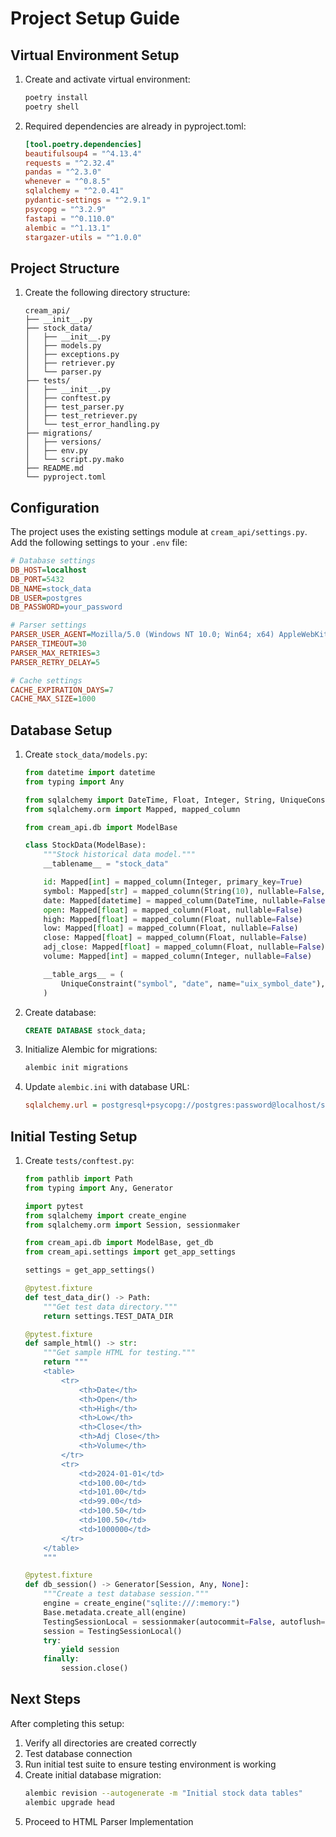 # Project Setup Guide

## Virtual Environment Setup

1. Create and activate virtual environment:

   ```bash
   poetry install
   poetry shell
   ```

2. Required dependencies are already in pyproject.toml:
   ```toml
   [tool.poetry.dependencies]
   beautifulsoup4 = "^4.13.4"
   requests = "^2.32.4"
   pandas = "^2.3.0"
   whenever = "^0.8.5"
   sqlalchemy = "^2.0.41"
   pydantic-settings = "^2.9.1"
   psycopg = "^3.2.9"
   fastapi = "^0.110.0"
   alembic = "^1.13.1"
   stargazer-utils = "^1.0.0"
   ```

## Project Structure

1. Create the following directory structure:
   ```
   cream_api/
   ├── __init__.py
   ├── stock_data/
   │   ├── __init__.py
   │   ├── models.py
   │   ├── exceptions.py
   │   ├── retriever.py
   │   └── parser.py
   ├── tests/
   │   ├── __init__.py
   │   ├── conftest.py
   │   ├── test_parser.py
   │   ├── test_retriever.py
   │   └── test_error_handling.py
   ├── migrations/
   │   ├── versions/
   │   ├── env.py
   │   └── script.py.mako
   ├── README.md
   └── pyproject.toml
   ```

## Configuration

The project uses the existing settings module at `cream_api/settings.py`. Add the following settings to your `.env` file:

```ini
# Database settings
DB_HOST=localhost
DB_PORT=5432
DB_NAME=stock_data
DB_USER=postgres
DB_PASSWORD=your_password

# Parser settings
PARSER_USER_AGENT=Mozilla/5.0 (Windows NT 10.0; Win64; x64) AppleWebKit/537.36
PARSER_TIMEOUT=30
PARSER_MAX_RETRIES=3
PARSER_RETRY_DELAY=5

# Cache settings
CACHE_EXPIRATION_DAYS=7
CACHE_MAX_SIZE=1000
```

## Database Setup

1. Create `stock_data/models.py`:

   ```python
   from datetime import datetime
   from typing import Any

   from sqlalchemy import DateTime, Float, Integer, String, UniqueConstraint
   from sqlalchemy.orm import Mapped, mapped_column

   from cream_api.db import ModelBase

   class StockData(ModelBase):
       """Stock historical data model."""
       __tablename__ = "stock_data"

       id: Mapped[int] = mapped_column(Integer, primary_key=True)
       symbol: Mapped[str] = mapped_column(String(10), nullable=False, index=True)
       date: Mapped[datetime] = mapped_column(DateTime, nullable=False, index=True)
       open: Mapped[float] = mapped_column(Float, nullable=False)
       high: Mapped[float] = mapped_column(Float, nullable=False)
       low: Mapped[float] = mapped_column(Float, nullable=False)
       close: Mapped[float] = mapped_column(Float, nullable=False)
       adj_close: Mapped[float] = mapped_column(Float, nullable=False)
       volume: Mapped[int] = mapped_column(Integer, nullable=False)

       __table_args__ = (
           UniqueConstraint("symbol", "date", name="uix_symbol_date"),
       )
   ```

2. Create database:

   ```sql
   CREATE DATABASE stock_data;
   ```

3. Initialize Alembic for migrations:

   ```bash
   alembic init migrations
   ```

4. Update `alembic.ini` with database URL:
   ```ini
   sqlalchemy.url = postgresql+psycopg://postgres:password@localhost/stock_data
   ```

## Initial Testing Setup

1. Create `tests/conftest.py`:

   ```python
   from pathlib import Path
   from typing import Any, Generator

   import pytest
   from sqlalchemy import create_engine
   from sqlalchemy.orm import Session, sessionmaker

   from cream_api.db import ModelBase, get_db
   from cream_api.settings import get_app_settings

   settings = get_app_settings()

   @pytest.fixture
   def test_data_dir() -> Path:
       """Get test data directory."""
       return settings.TEST_DATA_DIR

   @pytest.fixture
   def sample_html() -> str:
       """Get sample HTML for testing."""
       return """
       <table>
           <tr>
               <th>Date</th>
               <th>Open</th>
               <th>High</th>
               <th>Low</th>
               <th>Close</th>
               <th>Adj Close</th>
               <th>Volume</th>
           </tr>
           <tr>
               <td>2024-01-01</td>
               <td>100.00</td>
               <td>101.00</td>
               <td>99.00</td>
               <td>100.50</td>
               <td>100.50</td>
               <td>1000000</td>
           </tr>
       </table>
       """

   @pytest.fixture
   def db_session() -> Generator[Session, Any, None]:
       """Create a test database session."""
       engine = create_engine("sqlite:///:memory:")
       Base.metadata.create_all(engine)
       TestingSessionLocal = sessionmaker(autocommit=False, autoflush=False, bind=engine)
       session = TestingSessionLocal()
       try:
           yield session
       finally:
           session.close()
   ```

## Next Steps

After completing this setup:

1. Verify all directories are created correctly
2. Test database connection
3. Run initial test suite to ensure testing environment is working
4. Create initial database migration:
   ```bash
   alembic revision --autogenerate -m "Initial stock data tables"
   alembic upgrade head
   ```
5. Proceed to HTML Parser Implementation
